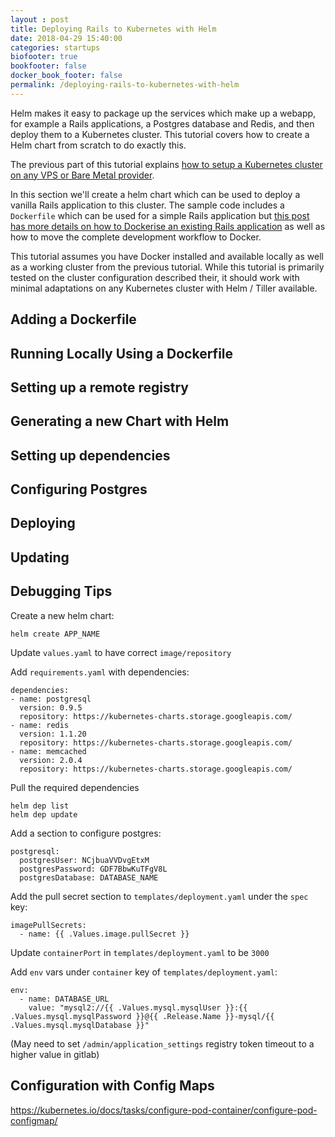```yaml
---
layout : post
title: Deploying Rails to Kubernetes with Helm
date: 2018-04-29 15:40:00
categories: startups
biofooter: true
bookfooter: false
docker_book_footer: false
permalink: /deploying-rails-to-kubernetes-with-helm
---
```


Helm makes it easy to package up the services which make up a webapp, for example a Rails applications, a Postgres database and Redis, and then deploy them to a Kubernetes cluster. This tutorial covers how to create a Helm chart from scratch to do exactly this.

<!--more-->

The previous part of this tutorial explains [how to setup a Kubernetes cluster on any VPS or Bare Metal provider](/setting-up-kubernetes-with-kubeadm-on-vps-bare-metal).

In this section we'll create a helm chart which can be used to deploy a vanilla Rails application to this cluster. The sample code includes a `Dockerfile` which can be used for a simple Rails application but [this post has more details on how to Dockerise an existing Rails application](/2018/03/rails-development-environment-with-docker-compose/) as well as how to move the complete development workflow to Docker.

This tutorial assumes you have Docker installed and available locally as well as a working cluster from the previous tutorial. While this tutorial is primarily tested on the cluster configuration described their, it should work with minimal adaptations on any Kubernetes cluster with Helm / Tiller available.

## Adding a Dockerfile

## Running Locally Using a Dockerfile

## Setting up a remote registry

## Generating a new Chart with Helm

## Setting up dependencies

## Configuring Postgres

## Deploying

## Updating

## Debugging Tips













Create a new helm chart:

```
helm create APP_NAME
```

Update `values.yaml` to have correct `image/repository`

Add `requirements.yaml` with dependencies:

```
dependencies:
- name: postgresql
  version: 0.9.5
  repository: https://kubernetes-charts.storage.googleapis.com/
- name: redis
  version: 1.1.20
  repository: https://kubernetes-charts.storage.googleapis.com/
- name: memcached
  version: 2.0.4
  repository: https://kubernetes-charts.storage.googleapis.com/
```

Pull the required dependencies

```
helm dep list
helm dep update
```

Add a section to configure postgres:

```
postgresql:
  postgresUser: NCjbuaVVDvgEtxM
  postgresPassword: GDF7BbwKuTFgV8L
  postgresDatabase: DATABASE_NAME
```

Add the pull secret section to `templates/deployment.yaml` under the `spec` key:

```
imagePullSecrets:
  - name: {{ .Values.image.pullSecret }}
```

Update `containerPort` in `templates/deployment.yaml` to be `3000`

Add `env` vars under `container` key of `templates/deployment.yaml`:

```
env:
  - name: DATABASE_URL
    value: "mysql2://{{ .Values.mysql.mysqlUser }}:{{ .Values.mysql.mysqlPassword }}@{{ .Release.Name }}-mysql/{{ .Values.mysql.mysqlDatabase }}"
```

(May need to set `/admin/application_settings` registry token timeout to a higher value in gitlab)

## Configuration with Config Maps

https://kubernetes.io/docs/tasks/configure-pod-container/configure-pod-configmap/
